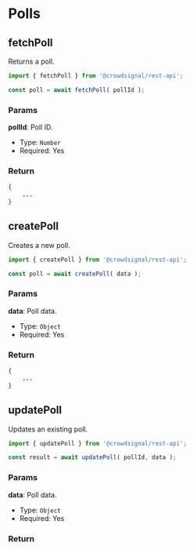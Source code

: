 # Polls

## fetchPoll

Returns a poll.

```javascript
import { fetchPoll } from '@crowdsignal/rest-api';

const poll = await fetchPoll( pollId );
```

### Params

**pollId**: Poll ID.

- Type: `Number`
- Required: Yes

### Return

```json
{
	...
}
```

## createPoll

Creates a new poll.

```javascript
import { createPoll } from '@crowdsignal/rest-api';

const poll = await createPoll( data );
```

### Params

**data**: Poll data.

- Type: `Object`
- Required: Yes

### Return

```json
{
	...
}
```

## updatePoll

Updates an existing poll.

```javascript
import { updatePoll } from '@crowdsignal/rest-api';

const result = await updatePoll( pollId, data );
```

### Params

**data**: Poll data.

- Type: `Object`
- Required: Yes

### Return
